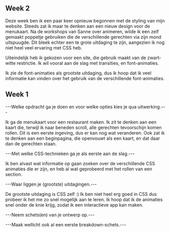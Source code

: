 ## Week 2 ##

Deze week ben ik een paar keer opnieuw begonnen met de styling van mijn website.
Steeds zat ik maar te denken aan een nieuw design voor de menukaart. Na de workshops van Sanne over animeren, 
wilde ik een zelf gemaakt poppetje gebruiken die de verschillende gerechten via zijn mond uitspuugde.
Dit bleek echter een te grote uitdaging te zijn, aangezien ik nog niet heel veel ervaring met CSS heb.

Uiteindelijk heb ik gekozen voor een site, die gebruik maakt van de zwart-witte restrictie.
Ik wil vooral aan de slag met transities, en font-animaties. 

Ik zie de font-animaties als grootste uitdaging, dus ik hoop dat ik veel informatie kan vinden over het gebruik
van de verschillende font-animaties. 


## Week 1 ##

---Welke opdracht ga je doen en voor welke opties kies je qua uitwerking.---

Ik ga de menukaart voor een restaurant maken. Ik zit te denken aan een kaart die, terwijl ik naar beneden scroll,
alle gerechten tevoorschijn komen rollen. Dit is een eerste ingeving, dus er kan nog wat veranderen.
Ook zat ik te denken aan een beginpagina, die openvouwt als een kaart, en dat daar dan de gerechten staan.

---Met welke CSS-technieken ga je als eerste aan de slag.---

Ik ben alvast wat informatie op gaan zoeken over de verschillende CSS animaties die er zijn, en heb al wat
geprobeerd met het rollen van een section.

---Waar liggen je (grootste) uitdagingen.---

De grootste uitdaging is CSS zelf :)
Ik ben niet heel erg goed in CSS dus probeer ik het me zo snel mogelijk aan te leren.
Ik hoop dat ik de animaties snel onder de knie krijg, zodat ik een interactieve app kan maken.

---Neem schets(en) van je ontwerp op.---


---Maak wellicht ook al een eerste breakdown-schets.---